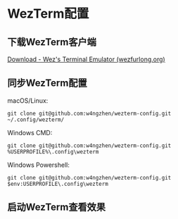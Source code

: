 # WezTerm配置

## 下载WezTerm客户端

[Download - Wez's Terminal Emulator (wezfurlong.org)](https://wezfurlong.org/wezterm/installation.html)

## 同步WezTerm配置

macOS/Linux:

```
git clone git@github.com:w4ngzhen/wezterm-config.git ~/.config/wezterm/
```

Windows CMD: 

```
git clone git@github.com:w4ngzhen/wezterm-config.git %USERPROFILE%\.config\wezterm
```

Windows Powershell:

```
git clone git@github.com:w4ngzhen/wezterm-config.git $env:USERPROFILE\.config\wezterm
```

## 启动WezTerm查看效果
